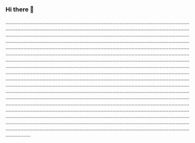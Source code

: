 ### Hi there 👋

.........................................................................................................................................................................................................................................................................................................................................................................................................................................................................................................................................................................................................................................................................................................................................................................................................................................................................................................................................................................................................................................................................................................................................................................................................................................................................................................................................................................................................................................................................................................................................................................................................................................................................................................................................................................................................................................................................................................................................................................................................................................................................................................................................................................................................................................................................................................................................